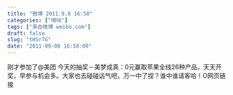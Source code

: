 ```yaml
---
title: "微博 2011.9.8 16:58"
categories: ["嘀咕"]
tags: ["来自微博 weibo.com"]
draft: false
slug: "tHSr7G"
date: "2011-09-08 16:58:00"
---
```


<p>刚才参加了@美团 今天的抽奖－美梦成真：0元赢取苹果全线26种产品，天天开奖，早参与机会多。大家也去碰碰运气吧，万一中了捏？谁中谁请客哈！O网页链接 ​​​​</p>
